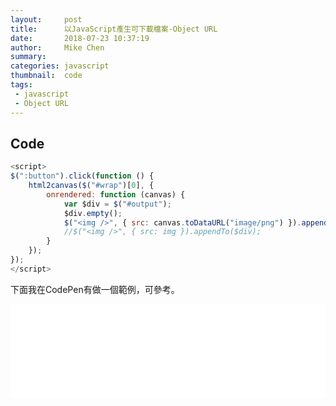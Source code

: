 ```yaml
---
layout:     post
title:      以JavaScript產生可下載檔案-Object URL
date:       2018-07-23 10:37:19
author:     Mike Chen
summary:    
categories: javascript
thumbnail:  code
tags:
 - javascript
 - Object URL
---
```






## Code

```javascript
<script>
$(":button").click(function () {
    html2canvas($("#wrap")[0], {
        onrendered: function (canvas) {
            var $div = $("#output");
            $div.empty();
            $("<img />", { src: canvas.toDataURL("image/png") }).appendTo($div);
            //$("<img />", { src: img }).appendTo($div);
        }
    });
});
</script>
```


下面我在CodePen有做一個範例，可參考。

<div class="iframe-rwd">
    <iframe scrolling='no' title='HTML5 Blob URL應用-產生可下載檔案' src='//codepen.io/mikechen2017/embed/WKpXVp/?height=265&theme-id=0&default-tab=js,result&embed-version=2' frameborder='no' allowtransparency='true' allowfullscreen='true' style='width: 100%;'>See the Pen <a href='https://codepen.io/mikechen2017/pen/WKpXVp/'>HTML5 Blob URL應用-產生可下載檔案</a> by Mike Chen (<a href='https://codepen.io/mikechen2017'>@mikechen2017</a>) on <a href='https://codepen.io'>CodePen</a>.
</iframe>
</div>
